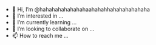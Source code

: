 - 👋 Hi, I’m @hahahahahahahahaahahahhahahahahahaha
- 👀 I’m interested in ...
- 🌱 I’m currently learning ...
- 💞️ I’m looking to collaborate on ...
- 📫 How to reach me ...

<!---
hahahahahahahahaahahahhahahahahahaha/hahahahahahahahaahahahhahahahahahaha is a ✨ special ✨ repository because its `README.md` (this file) appears on your GitHub profile.
You can click the Preview link to take a look at your changes.
--->
